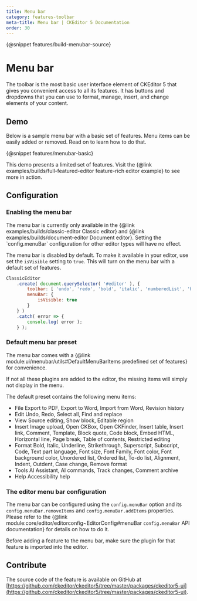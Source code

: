 ```yaml
---
title: Menu bar
category: features-toolbar
meta-title: Menu bar | CKEditor 5 Documentation
order: 30
---
```

{@snippet features/build-menubar-source}

# Menu bar

The toolbar is the most basic user interface element of CKEditor&nbsp;5 that gives you convenient access to all its features. It has buttons and dropdowns that you can use to format, manage, insert, and change elements of your content.

## Demo

Below is a sample menu bar with a basic set of features. Menu items can be easily added or removed. Read on to learn how to do that.

{@snippet features/menubar-basic}

<info-box info>
	This demo presents a limited set of features. Visit the {@link examples/builds/full-featured-editor feature-rich editor example} to see more in action.
</info-box>

## Configuration

### Enabling the menu bar

<info-box>
	The menu bar is currently only available in the {@link examples/builds/classic-editor Classic editor} and {@link examples/builds/document-editor Document editor}. Setting the `config.menuBar` configuration for other editor types will have no effect.
</info-box>

The menu bar is disabled by default. To make it available in your editor, use set the `isVisible` setting to `true`. This will turn on the menu bar with a default set of features.

```js
ClassicEditor
	.create( document.querySelector( '#editor' ), {
		toolbar: [ 'undo', 'redo', 'bold', 'italic', 'numberedList', 'bulletedList' ],
		menuBar: {
			isVisible: true
		}
	} )
	.catch( error => {
		console.log( error );
	} );
```
### Default menu bar preset

The menu bar comes with a {@link module:ui/menubar/utils#DefaultMenuBarItems predefined set of features} for convenience.

<info-box>
	If not all these plugins are added to the editor, the missing items will simply not display in the menu.
</info-box>

The default preset contains the following menu items:

* File
Export to PDF, Export to Word, Import from Word, Revision history
* Edit
Undo, Redo, Select all, Find and replace
* View
Source editing, Show block, Editable region
* Insert
Image upload, Open CKBox, Open CKFinder, Insert table, Insert link, Comment, Template, Block quote, Code block, Embed HTML, Horizontal line, Page break, Table of contents, Restricted editing
* Format
Bold, Italic, Underline, Strikethrough, Superscript, Subscript, Code, Text part language, Font size, Font Family, Font color, Font background color, Unordered list, Ordered list, To-do list, Alignment, Indent, Outdent, Case change, Remove format
* Tools
AI Assistant, AI commands, Track changes, Comment archive
* Help
Accessibility help

<!-- We may decide to rewrite the API instructions into this guide -->
### The editor menu bar configuration

The menu bar can be configured using the `config.menuBar` option and its `config.menuBar.removeItems` and `config.menuBar.addItems` properties. Please refer to the {@link module:core/editor/editorconfig~EditorConfig#menuBar `config.menuBar` API documentation} for details on how to do it.

<info-box warning>
	Before adding a feature to the menu bar, make sure the plugin for that feature is imported into the editor.
</info-box>

<!-- 
## Common API

The menu bar feature registers the followings components:
-->

## Contribute

The source code of the feature is available on GitHub at [https://github.com/ckeditor/ckeditor5/tree/master/packages/ckeditor5-ui](https://github.com/ckeditor/ckeditor5/tree/master/packages/ckeditor5-ui).
